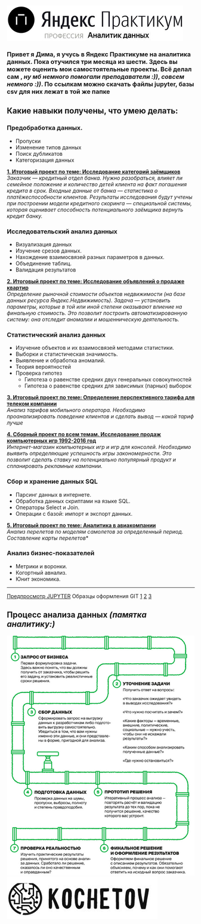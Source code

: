 ![](https://github.com/konicaRu/pictures_blog/blob/master/anal_logo_yn_logo_prof.jpg)

### Привет я Дима, я учусь в Яндекс Практикуме на аналитика данных. Пока отучился три месяца из шести. Здесь вы можете оценить мои самостоятельные проекты. Всё делал сам , *ну мб немного помогали преподаватели :))*, *совсем немного :))*. По ссылкам можно скачать файлы jupyter, базы csv для них лежат в той же папке

## Какие навыки получены, что умею делать:
### Предобработка данных.
- Пропуски
- Изменение типов данных
- Поиск дубликатов
- Категоризация данных

[**1. Итоговый проект по теме: Исследование категорий заёмщиков**](https://nbviewer.jupyter.org/github/konicaRu/i_am_data_analyst/blob/master/1_project_data_pre_processing/1_project_git_finance_bank_loan.ipynb)  
*Заказчик — кредитный отдел банка. Нужно разобраться, влияет ли семейное положение и количество детей клиента на факт погашения кредита в срок. Входные данные от банка — статистика о платёжеспособности клиентов. Результаты исследования будут учтены при построении модели кредитного скоринга — специальной системы, которая оценивает способность потенциального заёмщика вернуть кредит банку.*

### Исследовательский анализ данных
- Визуализация данных
- Изучение срезов данных.
- Нахождение взаимосвязей разных параметров в данных. 
- Объединение таблиц.
- Валидация результатов 

[**2. Итоговый проект по теме: Исследование объявлений о продаже квартир**](https://nbviewer.jupyter.org/github/konicaRu/i_am_data_analyst/blob/master/2_project_research_data_analysis/2_project_flat_for_sale.ipynb)  
*Определение рыночной стоимости объектов недвижимости (на базе данных ресурса Яндекс.Недвижимость). Задача — установить параметры, которые в той или иной степени оказывают влиение на финальную стоимость. Это позволит построить автоматизированную систему: она отследит аномалии и мошенническую деятельность.*

### Статистический анализ данных
- Изучение объектов и их взаимосвязей методами статистики.
- Выборки и статистическая значимость. 
- Выявление и обработка аномалий.
- Теория вероятностей
- Проверка гипотез
  - Гипотеза о равенстве средних двух генеральных совокупностей
  - Гипотеза о равенстве средних для зависимых (парных) выборок
  
[**3. Итоговый проект по теме: Определение перспективного тарифа для телеком компании**](https://nbviewer.jupyter.org/github.com/konicaRu/data_analyst/blob/master/3_project_statistical_analysis_data/3_project_telecom_tariff.ipynb)  
*Анализ тарифов мобильного оператора. Необходимо проанализировать поведение клиентов и сделать вывод — какой тариф лучше*

[**4. Сборный проект по всем темам. Исследование продаж компьютерных игр 1992-2016 год**](https://nbviewer.jupyter.org/github.com/konicaRu/i_am_data_analyst/blob/master/4_complete_project_1/complete_project_1_computer%20games.ipynb)  
*Интернет-магазин компьютерных игр и игр для консолей. Необходимо выявить определяющие успешность игры закономерности. Это позволит сделать ставку на потенциально популярный продукт и спланировать рекламные кампании.*

### Сбор и хранение данных SQL
- Парсинг данных в интернете.
- Обработка данных скриптами на языке SQL. 
- Операторы Select и Join.
- Операции с базой: импорт и экспорт данных.

[**5. Итоговый проект по теме: Аналитика в авиакомпании**](https://nbviewer.jupyter.org/konicaRu/i_am_data_analyst/blob/master/5_project_collection_and_storage/5_analytics_in_airlines.ipynb)  
*Анализ перелетов по моделям самолетов за определенный период. Составление карты перелетов**

### Анализ бизнес-показателей
- Метрики и воронки.
- Когортный авнализ. 
- Юнит экономика.
___
[Предпросмотр JUPYTER](https://nbviewer.jupyter.org/)
Образцы оформления GIT [1](https://github.com/Higem11/Yandex-Data-Analysis)
[2](https://github.com/semkamagurov)
[3](https://github.com/Drewleks/yandex_praktikum)
## Процесс анализа данных *(памятка аналитику:)*
  
![](https://github.com/konicaRu/pictures_blog/blob/master/anal_truby_%20(3).jpg)
![](https://github.com/konicaRu/pictures_blog/blob/master/Logo_Kochetov_cv.jpg)
